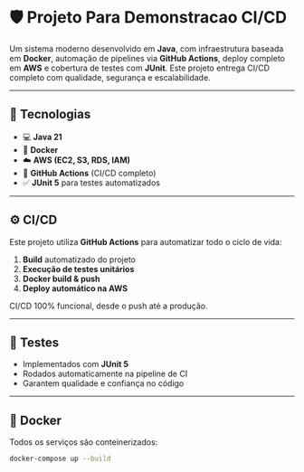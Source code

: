 # 🛡️ Projeto Para Demonstracao CI/CD

Um sistema moderno desenvolvido em **Java**, com infraestrutura baseada em **Docker**, automação de pipelines via **GitHub Actions**, deploy completo em **AWS** e cobertura de testes com **JUnit**. Este projeto entrega CI/CD completo com qualidade, segurança e escalabilidade.

---

## 🚀 Tecnologias

- 💻 **Java 21**
- 🐳 **Docker**
- ☁️ **AWS (EC2, S3, RDS, IAM)**
- 🔁 **GitHub Actions** (CI/CD completo)
- ✅ **JUnit 5** para testes automatizados

---

## ⚙️ CI/CD

Este projeto utiliza **GitHub Actions** para automatizar todo o ciclo de vida:

1. **Build** automatizado do projeto
2. **Execução de testes unitários**
3. **Docker build & push**
4. **Deploy automático na AWS**

CI/CD 100% funcional, desde o push até a produção.

---

## 🧪 Testes

- Implementados com **JUnit 5**
- Rodados automaticamente na pipeline de CI
- Garantem qualidade e confiança no código

---

## 🐳 Docker

Todos os serviços são conteinerizados:

```bash
docker-compose up --build
